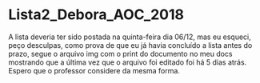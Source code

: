 # Lista2_Debora_AOC_2018
A lista deveria ter sido postada na quinta-feira dia 06/12, mas eu esqueci, peço desculpas, como prova de que eu já havia concluído a lista antes do prazo, segue o arquivo img com o print do documento no meu docs mostrando que a última vez que o arquivo foi editado foi há 5 dias atrás. Espero que o professor considere da mesma forma.
